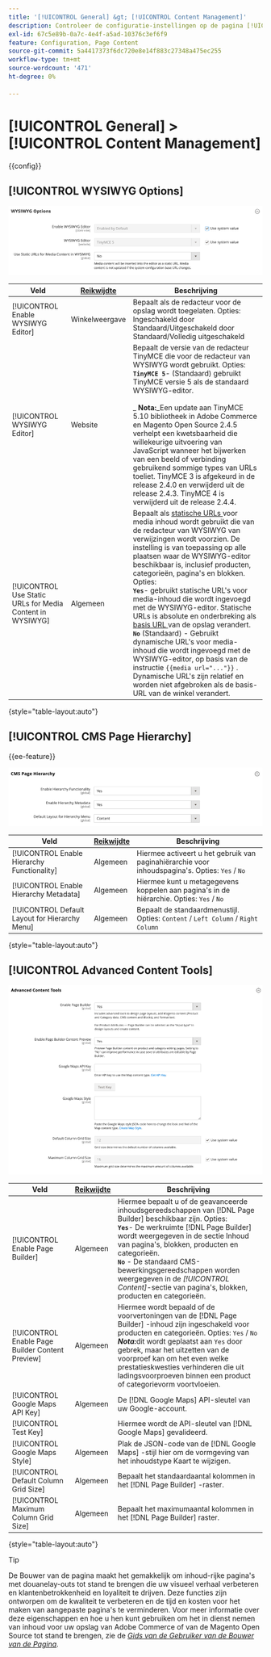 ```yaml
---
title: '[!UICONTROL General] &gt; [!UICONTROL Content Management]'
description: Controleer de configuratie-instellingen op de pagina [!UICONTROL General] &gt; [!UICONTROL Content Management] van Commerce Admin.
exl-id: 67c5e89b-0a7c-4e4f-a5ad-10376c3ef6f9
feature: Configuration, Page Content
source-git-commit: 5a4417373f6dc720e8e14f883c27348a475ec255
workflow-type: tm+mt
source-wordcount: '471'
ht-degree: 0%

---
```


# [!UICONTROL General] > [!UICONTROL Content Management]

{{config}}

## [!UICONTROL WYSIWYG Options]

![ de Opties van WYSIWYG ](./assets/content-management-wysiwyg-options.png)<!-- zoom -->

<!-- [WYSIWYG Options](https://experienceleague.adobe.com/nl/docs/commerce-admin/content-design/wysiwyg/editor) -->

| Veld | [ Reikwijdte ](../../getting-started/websites-stores-views.md#scope-settings) | Beschrijving |
|--- |--- |--- |
| [!UICONTROL Enable WYSIWYG Editor] | Winkelweergave | Bepaalt als de redacteur voor de opslag wordt toegelaten. Opties: Ingeschakeld door Standaard/Uitgeschakeld door Standaard/Volledig uitgeschakeld |
| [!UICONTROL WYSIWYG Editor] | Website | Bepaalt de versie van de redacteur TinyMCE die voor de redacteur van WYSIWYG wordt gebruikt. Opties: <br/>**`TinyMCE 5`**- (Standaard) gebruikt TinyMCE versie 5 als de standaard WYSIWYG-editor.<br><br>_ **&#x200B; Nota:**&#x200B;_Een update aan TinyMCE 5.10 bibliotheek in Adobe Commerce en Magento Open Source 2.4.5 verhelpt een kwetsbaarheid die willekeurige uitvoering van JavaScript wanneer het bijwerken van een beeld of verbinding gebruikend sommige types van URLs toeliet. TinyMCE 3 is afgekeurd in de release 2.4.0 en verwijderd uit de release 2.4.3. TinyMCE 4 is verwijderd uit de release 2.4.4. |
| [!UICONTROL Use Static URLs for Media Content in WYSIWYG] | Algemeen | Bepaalt als [ statische URLs ](../../content-design/catalog-urls-dynamic-media.md) voor media inhoud wordt gebruikt die van de redacteur van WYSIWYG van verwijzingen wordt voorzien. De instelling is van toepassing op alle plaatsen waar de WYSIWYG-editor beschikbaar is, inclusief producten, categorieën, pagina&#39;s en blokken. Opties: <br/>**`Yes`**- gebruikt statische URL&#39;s voor media-inhoud die wordt ingevoegd met de WYSIWYG-editor. Statische URLs is absolute en onderbreking als [ basis URL ](../../stores-purchase/store-urls.md) van de opslag verandert.<br/>**`No`** (Standaard) - Gebruikt dynamische URL&#39;s voor media-inhoud die wordt ingevoegd met de WYSIWYG-editor, op basis van de instructie `{{media url="..."}}` . Dynamische URL&#39;s zijn relatief en worden niet afgebroken als de basis-URL van de winkel verandert. |

{style="table-layout:auto"}

## [!UICONTROL CMS Page Hierarchy]

{{ee-feature}}

![ de Hiërarchie van de Pagina van CMS ](./assets/content-management-cms-page-hierarchy.png)<!-- zoom -->

<!--[CMS Page Hierarchy](https://experienceleague.adobe.com/nl/docs/commerce-admin/content-design/elements/pages/page-hierarchy) -->

| Veld | [ Reikwijdte ](../../getting-started/websites-stores-views.md#scope-settings) | Beschrijving |
|--- |--- |--- |
| [!UICONTROL Enable Hierarchy Functionality] | Algemeen | Hiermee activeert u het gebruik van paginahiërarchie voor inhoudspagina&#39;s. Opties: `Yes` / `No` |
| [!UICONTROL Enable Hierarchy Metadata] | Algemeen | Hiermee kunt u metagegevens koppelen aan pagina&#39;s in de hiërarchie. Opties: `Yes` / `No` |
| [!UICONTROL Default Layout for Hierarchy Menu] | Algemeen | Bepaalt de standaardmenustijl. Opties: `Content` / `Left Column` / `Right Column` |

{style="table-layout:auto"}

## [!UICONTROL Advanced Content Tools]

![ Geavanceerde Hulpmiddelen van de Inhoud ](./assets/content-management-advanced-content-tools.png)<!-- zoom -->

<!-- [Advanced Content Tools](https://experienceleague.adobe.com/nl/docs/commerce-admin/page-builder/walkthrough/3-catalog-content) -->

| Veld | [ Reikwijdte ](../../getting-started/websites-stores-views.md#scope-settings) | Beschrijving |
|--- |--- |--- |
| [!UICONTROL Enable Page Builder] | Algemeen | Hiermee bepaalt u of de geavanceerde inhoudsgereedschappen van [!DNL Page Builder] beschikbaar zijn. Opties: <br/>**`Yes`**- De werkruimte [!DNL Page Builder] wordt weergegeven in de sectie Inhoud van pagina&#39;s, blokken, producten en categorieën.<br/>**`No`** - De standaard CMS-bewerkingsgereedschappen worden weergegeven in de _[!UICONTROL Content]_-sectie van pagina&#39;s, blokken, producten en categorieën. |
| [!UICONTROL Enable Page Builder Content Preview] | Algemeen | Hiermee wordt bepaald of de voorvertoningen van de [!DNL Page Builder] -inhoud zijn ingeschakeld voor producten en categorieën. Opties: `Yes` / `No` <br/>**_Nota:_**&#x200B;dit wordt geplaatst aan `Yes` door gebrek, maar het uitzetten van de voorproef kan om het even welke prestatieskwesties verhinderen die uit ladingsvoorproeven binnen een product of categorievorm voortvloeien. |
| [!UICONTROL Google Maps API Key] | Algemeen | De [!DNL Google Maps] API-sleutel van uw Google-account. |
| [!UICONTROL Test Key] |  | Hiermee wordt de API-sleutel van [!DNL Google Maps] gevalideerd. |
| [!UICONTROL Google Maps Style] | Algemeen | Plak de JSON-code van de [!DNL Google Maps] -stijl hier om de vormgeving van het inhoudstype Kaart te wijzigen. |
| [!UICONTROL Default Column Grid Size] | Algemeen | Bepaalt het standaardaantal kolommen in het [!DNL Page Builder] -raster. |
| [!UICONTROL Maximum Column Grid Size] | Algemeen | Bepaalt het maximumaantal kolommen in het [!DNL Page Builder] raster. |

{style="table-layout:auto"}

>[!TIP]
>
>De Bouwer van de pagina maakt het gemakkelijk om inhoud-rijke pagina&#39;s met douanelay-outs tot stand te brengen die uw visueel verhaal verbeteren en klantenbetrokkenheid en loyaliteit te drijven. Deze functies zijn ontworpen om de kwaliteit te verbeteren en de tijd en kosten voor het maken van aangepaste pagina&#39;s te verminderen. Voor meer informatie over deze eigenschappen en hoe u hen kunt gebruiken om het in dienst nemen van inhoud voor uw opslag van Adobe Commerce of van de Magento Open Source tot stand te brengen, zie de [_Gids van de Gebruiker van de Bouwer van de Pagina_](../../page-builder/guide-overview.md).
